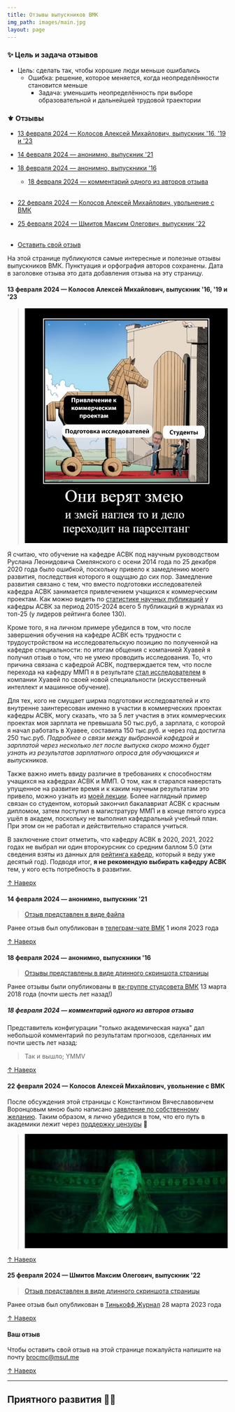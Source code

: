 ```yaml
---
title: Отзывы выпускников ВМК
img_path: images/main.jpg
layout: page
---
```


### ✨ Цель и задача отзывов

- Цель: сделать так, чтобы хорошие люди меньше ошибались
    - Ошибка: решение, которое меняется, когда неопределённости становится меньше
        - Задача: уменьшить неопределённость при выборе образовательной и дальнейшей трудовой траектории

### ⚜️ <a id="reviews">Отзывы</a>

- [13 февраля 2024 — Колосов Алексей Михайлович, выпускник '16, '19 и '23](#review1)

- [14 февраля 2024 — анонимно, выпускник '21](#review2)

- [18 февраля 2024 — анонимно, выпускники '16](#review3)

    - [18 февраля 2024 — комментарий одного из авторов отзыва](#review31)<br><br>

- [22 февраля 2024 — Колосов Алексей Михайлович, увольнение с ВМК](#review4)

- [25 февраля 2024 — Шмитов Максим Олегович, выпускник '22](#review5)<br><br>

- [Оставить свой отзыв](#reviewnew)

На этой странице публикуются самые интересные и полезные отзывы выпускников ВМК. Пунктуация и орфография авторов сохранены. Дата в заголовке отзыва это дата добавления отзыва на эту страницу.

#### <a id="review1">13 февраля 2024 — Колосов Алексей Михайлович, выпускник '16, '19 и '23</a>

> ![](images/RL.png)

Я считаю, что обучение на кафедре АСВК под научным руководством Руслана Леонидовича Смелянского с осени 2014 года по 25 декабря 2020 года было ошибкой, поскольку привело к замедлению моего развития, последствия которого я ощущаю до сих пор. Замедление развития связано с тем, что вместо подготовки исследователей кафедра АСВК занимается привлечением учащихся к коммерческим проектам. Как можно видеть по [статистике научных публикаций](https://istina.msu.ru/statistics/organization/214524/dynamic/) у кафедры АСВК за период 2015-2024 всего 5 публикаций в журналах из топ-25 (у лидеров рейтинга более 130).

Кроме того, я на личном примере убедился в том, что после завершения обучения на кафедре АСВК есть трудности с трудоустройством на исследовательскую позицию по полученной на кафедре специальности: по итогам общения с компанией Хуавей я получил отзыв о том, что не умею проводить исследования. То, что причина связана с кафедрой АСВК, подтверждается тем, что после перехода на кафедру ММП я в результате [стал исследователем](https://vk.com/@cmcmsu-kem-rabotaut-posle-vmk) в компании Хуавей по своей новой специальности (искусственный интеллект и машинное обучение).

Для тех, кого не смущает ширма подготовки исследователей и кто внутренне заинтересован именно в участии в коммерческих проектах кафедры АСВК, могу сказать, что за 5 лет участия в этих коммерческих проектах моя зарплата не превышала 50 тыс.руб, а зарплата, с которой я начал работать в Хуавее, составила 150 тыс.руб. и через год достигла 250 тыс.руб. *Подробнее о связи между выбранной кафедрой и зарплатой через несколько лет после выпуска скоро можно будет узнать из результатов зарплатного опроса для обучающихся и выпускников.*

Также важно иметь ввиду различие в требованиях к способностям учащихся на кафедрах АСВК и ММП. О том, как я старался наверстать упущенное на развитие время и к каким научным результатам это привело, можно узнать из [моей лекции](https://www.youtube.com/watch?v=wxm6ZkfUqbM&t=577s). Более наглядный пример связан со студентом, который закончил бакалавриат АСВК с красным дипломом, затем поступил в магистратуру ММП и в конце пятого курса ушёл в академ, поскольку не выполнил кафедральный учебный план. При этом он не работал и действительно старался учиться.

В заключение стоит отметить, что кафедру АСВК в 2020, 2021, 2022 годах не выбрал ни один второкурсник со средним баллом 5.0 (эти сведения взяты из данных для [рейтинга кафедр](https://cmc2rise.msut.me/), который я веду уже десятый год). Подводя итог, **я не рекомендую выбирать кафедру АСВК** тем, у кого есть потребность в развитии.

[↑ Наверх](#reviews)

#### <a id="review2">14 февраля 2024 — анонимно, выпускник '21</a>

> [Отзыв представлен в виде файла](files/doc656967394_602368380.pdf)

Ранее отзыв был опубликован в [телеграм-чате ВМК](https://t.me/cs_msu/22571) 1 июля 2023 года

[↑ Наверх](#reviews)

#### <a id="review3">18 февраля 2024 — анонимно, выпускники '16</a>

> [Отзывы представлены в виде длинного скриншота страницы](files/screencapture-vk-cmcsovet-pro-nauku-v-universitete-i-za-ego-predelami-2024-02-18-16_44_20.png)

Ранее отзывы были опубликованы в [вк-группе студсовета ВМК](https://vk.com/@cmcsovet-pro-nauku-v-universitete-i-za-ego-predelami) 13 марта 2018 года (почти шесть лет назад!)

##### <a id="review31">18 февраля 2024 — комментарий одного из авторов отзыва</a>

Представитель конфигурации "только академическая наука" дал небольшой комментарий по результатам прогнозов, сделанных им почти шесть лет назад:

> Так и вышло; YMMV

[↑ Наверх](#reviews)

#### <a id="review4">22 февраля 2024 — Колосов Алексей Михайлович, увольнение с ВМК</a>

После обсуждения этой страницы с Константином Вячеславовичем Воронцовым мною было написано [заявление по собственному желанию](images/CMC_finish_blur.jpg). Таким образом, я лично убедился в том, что его путь в академики лежит через [поддержку цензуры](https://www.google.com/search?q=воронцов+вепрь) 🐗

> [![Медив признается Мороузу, что проиграл борьбу со Скверной.](images/KV.jpg)](https://youtu.be/oLdrUMcsdz0?t=72)

[↑ Наверх](#reviews)

#### <a id="review5">25 февраля 2024 — Шмитов Максим Олегович, выпускник '22</a>

> [Отзыв представлен в виде длинного скриншота страницы](files/screencapture-journal-tinkoff-ru-students-budget-2024-02-23-18_10_32.png)

Ранее отзыв был опубликован в [Тинькофф Журнал](https://journal.tinkoff.ru/students-budget/) 28 марта 2023 года

[↑ Наверх](#reviews)

#### <a id="reviewnew">Ваш отзыв</a>

Чтобы оставить свой отзыв на этой странице пожалуйста напишите на почту brocmc@msut.me

[↑ Наверх](#reviews)

---

## Приятного развития ✌🏻
